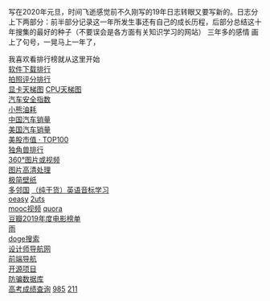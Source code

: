 写在2020年元旦，时间飞逝感觉前不久刚写的19年日志转眼又要写新的。日志分上下两部分：前半部分记录这一年所发生事还有自己的成长历程，后部分总结这十年搜集的最好的种子（不要误会是各方面有关知识学习的网站）
三年多的感情 画上了句号，一晃马上一年了，

我喜欢看排行榜就从这里开始  
[软件下载排行](https://www.qimai.cn/rank/globalrank)  
[拍照评分排行](https://www.dxomark.com/cn/)  
[显卡天梯图](https://www.mydrivers.com/zhuanti/tianti/gpu/index.html)
[CPU天梯图](https://www.mydrivers.com/zhuanti/tianti/cpu/index.html)  
[汽车安全指数](http://ciasi.org.cn/home/safety/index/typeid/15.html)  
[小熊油耗](http://www.xiaoxiongyouhao.com)  
[中国汽车销量](https://m.gasgoo.com/qcxl)  
[美国汽车销量](https://www.marklines.com/cn/statistics/flash_sales/salesfig_usa_2019)  
[美股市值 ‧ TOP100](https://tophub.today/n/aqeEaZVe9R)  
[独角兽排行](https://tophub.today/n/qndg1gWoLl)  
[360°图片或视频](https://www.airpano.com)  
[图片高清处理](https://bigjpg.com)  
[极简壁纸](https://bz.zzzmh.cn)  
[多邻国](http://www.duolingo.cn)
[（纯干货）英语音标学习](https://www.bilibili.com/video/av47522084/?p=1)  
[oeasy](http://oeasy.org)
[2uts](https://2uts.com/)  
[mooc视频](https://www.edukatico.org/en/courses)
[quora](https://www.quora.com)  
[豆瓣2019年度电影榜单](https://movie.douban.com/annual/2019?source=navigation)  
[雨](https://rainymood.com/)  
[doge搜索](https://www.dogedoge.com/)  
[设计师导航网](https://www.seeseed.com/)  
[前端导航](https://www.frontendjs.com/)  
[开源项目](https://github.com/kon9chunkit/GitHub-Chinese-Top-Charts)  
[防骗数据库](http://www.fpsjk.com/)  
[高考成绩查询](http://www.199it.com/gkcf) [985](http://www.eol.cn/e_html/gk/gxmdold/985.shtml) [211](http://www.eol.cn/e_html/gk/gxmdold/211.shtml)  
